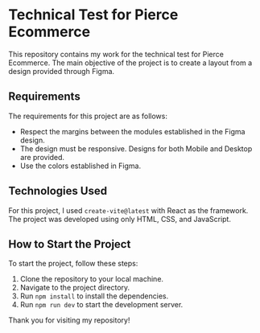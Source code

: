 # Technical Test for Pierce Ecommerce

This repository contains my work for the technical test for Pierce Ecommerce. The main objective of the project is to create a layout from a design provided through Figma.

## Requirements

The requirements for this project are as follows:

- Respect the margins between the modules established in the Figma design.
- The design must be responsive. Designs for both Mobile and Desktop are provided.
- Use the colors established in Figma.

## Technologies Used

For this project, I used `create-vite@latest` with React as the framework. The project was developed using only HTML, CSS, and JavaScript.

## How to Start the Project

To start the project, follow these steps:

1. Clone the repository to your local machine.
2. Navigate to the project directory.
3. Run `npm install` to install the dependencies.
4. Run `npm run dev` to start the development server.

Thank you for visiting my repository!
